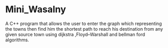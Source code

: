 # Mini_Wasalny

A C++ program that allows the user to enter the graph which representing the towns then find him the shortest path to reach his destination from any given source town using dijkstra ,Floyd–Warshall and bellman ford algorithms.

